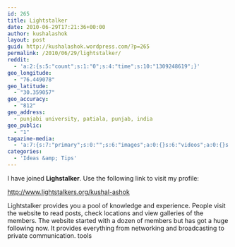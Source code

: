 ```yaml
---
id: 265
title: Lightstalker
date: 2010-06-29T17:21:36+00:00
author: kushalashok
layout: post
guid: http://kushalashok.wordpress.com/?p=265
permalink: /2010/06/29/lightstalker/
reddit:
  - 'a:2:{s:5:"count";s:1:"0";s:4:"time";s:10:"1309248619";}'
geo_longitude:
  - "76.449078"
geo_latitude:
  - "30.359057"
geo_accuracy:
  - "812"
geo_address:
  - punjabi university, patiala, punjab, india
geo_public:
  - "1"
tagazine-media:
  - 'a:7:{s:7:"primary";s:0:"";s:6:"images";a:0:{}s:6:"videos";a:0:{}s:11:"image_count";s:1:"0";s:6:"author";s:8:"14208831";s:7:"blog_id";s:8:"13804338";s:9:"mod_stamp";s:19:"2011-03-19 07:05:53";}'
categories:
  - 'Ideas &amp; Tips'
---
```

I have joined **Lighstalker**. Use the following link to visit my profile:

<a href="http://www.lightstalkers.org/kushal-ashok" target="_blank">http://www.lightstalkers.org/kushal-ashok</a>

Lightstalker provides you a pool of knowledge and experience. People visit the website to read posts, check locations and view galleries of the members. The website started with a dozen of members but has got a huge following now. It provides everything from networking and broadcasting to private communication. tools